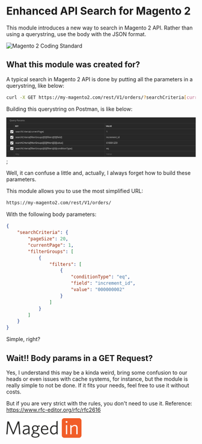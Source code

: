 # Enhanced API Search for Magento 2
This module introduces a new way to search in Magento 2 API. Rather than using a querystring, use the body with the JSON format.

![Magento 2 Coding Standard](https://github.com/magedin/magento2-module-enhanced-api-search/workflows/Magento%202%20Coding%20Standard/badge.svg)

## What this module was created for?

A typical search in Magento 2 API is done by putting all the parameters in a querystring, like below:

```bash
curl -X GET https://my-magento2.com/rest/V1/orders/?searchCriteria[currentPage]=1&searchCriteria[filterGroups][0][filters][0][field]=increment_id&searchCriteria[filterGroups][0][filters][0][value]=610001259&searchCriteria[filterGroups][0][filters][0][conditionType]=eq
```

Building this querystring on Postman, is like below:

![Postman Querystring Builder](./docs/images/postman_search_querystring_builder.png);

Well, it can confuse a little and, actually, I always forget how to build these parameters.

This module allows you to use the most simplified URL:

```bash
https://my-magento2.com/rest/V1/orders/
```

With the following body parameters:

```json
{
    "searchCriteria": {
        "pageSize": 20,
        "currentPage": 1,
        "filterGroups": [
            {
                "filters": [
                    {
                        "conditionType": "eq",
                        "field": "increment_id",
                        "value": "000000002"
                    }
                ]
            }
        ]
    }
}
```

Simple, right?

## Wait!! Body params in a GET Request?

Yes, I understand this may be a kinda weird, bring some confusion to our heads or even issues with cache systems, for instance, but the module is really simple to not be done. If it fits your needs, feel free to use it without costs.

But if you are very strict with the rules, you don't need to use it.
Reference: https://www.rfc-editor.org/rfc/rfc2616

<img width="200" src="https://github.com/magedin/assets/blob/master/images/logo/magedin.svg" alt="MagedIn Technology" />
